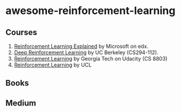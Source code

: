 # awesome-reinforcement-learning

## Courses ##
1. [Reinforcement Learning Explained](https://www.edx.org/course/reinforcement-learning-explained-3) by Microsoft on edx.
2. [Deep Reinforcement Learning](http://rail.eecs.berkeley.edu/deeprlcourse/) by UC Berkeley (CS294-112).
3. [Reinforcement Learning](https://www.udacity.com/course/reinforcement-learning--ud600) by Georgia Tech on Udacity (CS 8803)
4. [Reinforcement Learning](http://www0.cs.ucl.ac.uk/staff/d.silver/web/Teaching.html) by UCL
## Books ##
## Medium ##
